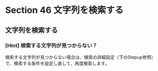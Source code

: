 # Section 46 文字列を検索する

## 文字列を検索する

### [Hint] 検索する文字列が見つからない？

検索する文字列が見つからない場合は、検索の詳細設定（下のStepup参照）で、検索する条件を設定し直して、再度検索します。
